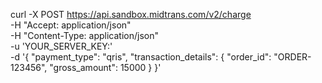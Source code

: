 curl -X POST https://api.sandbox.midtrans.com/v2/charge \
  -H "Accept: application/json" \
  -H "Content-Type: application/json" \
  -u 'YOUR_SERVER_KEY:' \
  -d '{
    "payment_type": "qris",
    "transaction_details": {
      "order_id": "ORDER-123456",
      "gross_amount": 15000
    }
  }'
